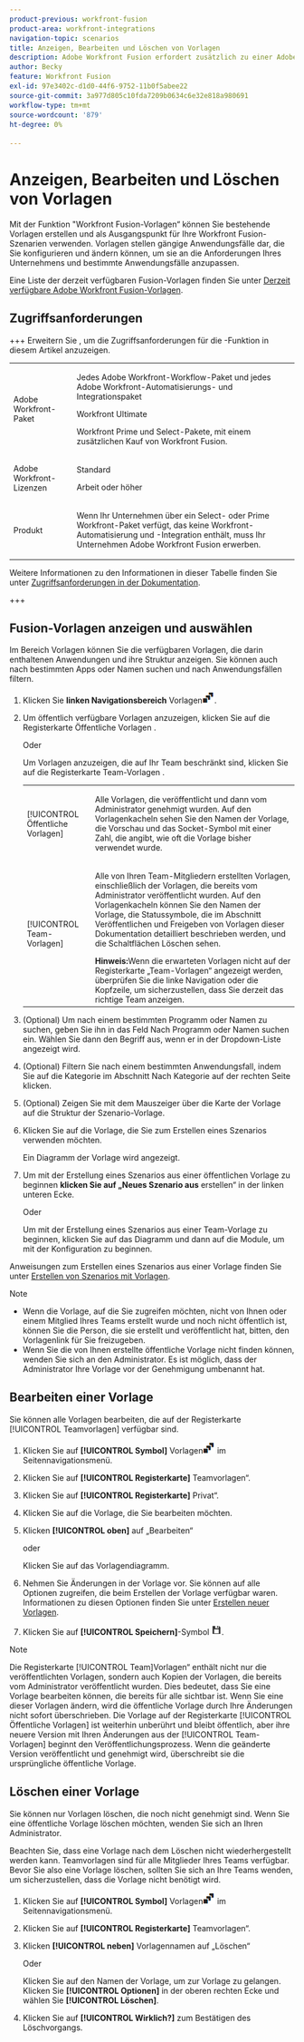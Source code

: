 ```yaml
---
product-previous: workfront-fusion
product-area: workfront-integrations
navigation-topic: scenarios
title: Anzeigen, Bearbeiten und Löschen von Vorlagen
description: Adobe Workfront Fusion erfordert zusätzlich zu einer Adobe Workfront-Lizenz eine Adobe Workfront Fusion-Lizenz.
author: Becky
feature: Workfront Fusion
exl-id: 97e3402c-d1d0-44f6-9752-11b0f5abee22
source-git-commit: 3a977d805c10fda7209b0634c6e32e818a980691
workflow-type: tm+mt
source-wordcount: '879'
ht-degree: 0%

---
```


# Anzeigen, Bearbeiten und Löschen von Vorlagen

Mit der Funktion &quot;Workfront Fusion-Vorlagen“ können Sie bestehende Vorlagen erstellen und als Ausgangspunkt für Ihre Workfront Fusion-Szenarien verwenden. Vorlagen stellen gängige Anwendungsfälle dar, die Sie konfigurieren und ändern können, um sie an die Anforderungen Ihres Unternehmens und bestimmte Anwendungsfälle anzupassen.

Eine Liste der derzeit verfügbaren Fusion-Vorlagen finden Sie unter [Derzeit verfügbare Adobe Workfront Fusion-Vorlagen](/help/workfront-fusion/create-and-manage-templates/currently-available-fusion-templates.md).

## Zugriffsanforderungen

+++ Erweitern Sie , um die Zugriffsanforderungen für die -Funktion in diesem Artikel anzuzeigen.

<table style="table-layout:auto">
 <col> 
 <col> 
 <tbody> 
  <tr> 
   <td role="rowheader">Adobe Workfront-Paket</td> 
   <td> <p>Jedes Adobe Workfront-Workflow-Paket und jedes Adobe Workfront-Automatisierungs- und Integrationspaket</p><p>Workfront Ultimate</p><p>Workfront Prime und Select-Pakete, mit einem zusätzlichen Kauf von Workfront Fusion.</p> </td> 
  </tr> 
  <tr data-mc-conditions=""> 
   <td role="rowheader">Adobe Workfront-Lizenzen</td> 
   <td> <p>Standard</p><p>Arbeit oder höher</p> </td> 
  </tr> 
  <tr> 
   <td role="rowheader">Produkt</td> 
   <td>
   <p>Wenn Ihr Unternehmen über ein Select- oder Prime Workfront-Paket verfügt, das keine Workfront-Automatisierung und -Integration enthält, muss Ihr Unternehmen Adobe Workfront Fusion erwerben.</li></ul>
   </td> 
  </tr>
 </tbody> 
</table>

Weitere Informationen zu den Informationen in dieser Tabelle finden Sie unter [Zugriffsanforderungen in der Dokumentation](/help/workfront-fusion/references/licenses-and-roles/access-level-requirements-in-documentation.md).

+++

## Fusion-Vorlagen anzeigen und auswählen

Im Bereich Vorlagen können Sie die verfügbaren Vorlagen, die darin enthaltenen Anwendungen und ihre Struktur anzeigen. Sie können auch nach bestimmten Apps oder Namen suchen und nach Anwendungsfällen filtern.

1. Klicken Sie **linken Navigationsbereich** Vorlagen![Vorlagensymbol](assets/templates-icon.png).
1. Um öffentlich verfügbare Vorlagen anzuzeigen, klicken Sie auf die Registerkarte Öffentliche Vorlagen .

   Oder

   Um Vorlagen anzuzeigen, die auf Ihr Team beschränkt sind, klicken Sie auf die Registerkarte Team-Vorlagen .



   <table style="table-layout:auto"> 
    <col> 
    <col> 
    <tbody> 
     <tr> 
      <td role="rowheader">[!UICONTROL Öffentliche Vorlagen]</td> 
      <td> <p> Alle Vorlagen, die veröffentlicht und dann vom Administrator genehmigt wurden. Auf den Vorlagenkacheln sehen Sie den Namen der Vorlage, die Vorschau und das Socket-Symbol mit einer Zahl, die angibt, wie oft die Vorlage bisher verwendet wurde.</p> </td> 
     </tr> 
     <tr> 
      <td role="rowheader">[!UICONTROL Team-Vorlagen]</td> 
      <td> <p>Alle von Ihren Team-Mitgliedern erstellten Vorlagen, einschließlich der Vorlagen, die bereits vom Administrator veröffentlicht wurden. Auf den Vorlagenkacheln können Sie den Namen der Vorlage, die Statussymbole, die im Abschnitt Veröffentlichen und Freigeben von Vorlagen dieser Dokumentation detailliert beschrieben werden, und die Schaltflächen Löschen sehen.</p> <b>Hinweis:</b>Wenn die erwarteten Vorlagen nicht auf der Registerkarte „Team-Vorlagen“ angezeigt werden, überprüfen Sie die linke Navigation oder die Kopfzeile, um sicherzustellen, dass Sie derzeit das richtige Team anzeigen.</td> 
     </tr> 
    </tbody> 
   </table>
1. (Optional) Um nach einem bestimmten Programm oder Namen zu suchen, geben Sie ihn in das Feld Nach Programm oder Namen suchen ein. Wählen Sie dann den Begriff aus, wenn er in der Dropdown-Liste angezeigt wird.
1. (Optional) Filtern Sie nach einem bestimmten Anwendungsfall, indem Sie auf die Kategorie im Abschnitt Nach Kategorie auf der rechten Seite klicken.
1. (Optional) Zeigen Sie mit dem Mauszeiger über die Karte der Vorlage auf die Struktur der Szenario-Vorlage.
1. Klicken Sie auf die Vorlage, die Sie zum Erstellen eines Szenarios verwenden möchten.

   Ein Diagramm der Vorlage wird angezeigt.

1. Um mit der Erstellung eines Szenarios aus einer öffentlichen Vorlage zu beginnen **klicken Sie auf „Neues Szenario aus** erstellen“ in der linken unteren Ecke.

   Oder


   Um mit der Erstellung eines Szenarios aus einer Team-Vorlage zu beginnen, klicken Sie auf das Diagramm und dann auf die Module, um mit der Konfiguration zu beginnen.

Anweisungen zum Erstellen eines Szenarios aus einer Vorlage finden Sie unter [Erstellen von Szenarios mit Vorlagen](/help/workfront-fusion/create-and-manage-templates/create-scenarios-with-fusion-templates.md).



>[!NOTE]
>
>* Wenn die Vorlage, auf die Sie zugreifen möchten, nicht von Ihnen oder einem Mitglied Ihres Teams erstellt wurde und noch nicht öffentlich ist, können Sie die Person, die sie erstellt und veröffentlicht hat, bitten, den Vorlagenlink für Sie freizugeben.
>* Wenn Sie die von Ihnen erstellte öffentliche Vorlage nicht finden können, wenden Sie sich an den Administrator. Es ist möglich, dass der Administrator Ihre Vorlage vor der Genehmigung umbenannt hat.

## Bearbeiten einer Vorlage

Sie können alle Vorlagen bearbeiten, die auf der Registerkarte [!UICONTROL Teamvorlagen] verfügbar sind.

1. Klicken Sie auf **[!UICONTROL Symbol]** Vorlagen![&#x200B; (Vorlagensymbol](assets/templates-icon.png) im Seitennavigationsmenü.
1. Klicken Sie auf **[!UICONTROL Registerkarte]** Teamvorlagen“.
1. Klicken Sie auf **[!UICONTROL Registerkarte]** Privat“.
1. Klicken Sie auf die Vorlage, die Sie bearbeiten möchten.
1. Klicken **[!UICONTROL oben]** auf „Bearbeiten“

   oder

   Klicken Sie auf das Vorlagendiagramm.

1. Nehmen Sie Änderungen in der Vorlage vor. Sie können auf alle Optionen zugreifen, die beim Erstellen der Vorlage verfügbar waren. Informationen zu diesen Optionen finden Sie unter [Erstellen neuer Vorlagen](/help/workfront-fusion/create-and-manage-templates/create-new-fusion-templates.md).
1. Klicken Sie auf **[!UICONTROL Speichern]**-Symbol ![Speichern](assets/save-icon.png).

>[!NOTE]
>
>Die Registerkarte [!UICONTROL Team]Vorlagen“ enthält nicht nur die veröffentlichten Vorlagen, sondern auch Kopien der Vorlagen, die bereits vom Administrator veröffentlicht wurden. Dies bedeutet, dass Sie eine Vorlage bearbeiten können, die bereits für alle sichtbar ist. Wenn Sie eine dieser Vorlagen ändern, wird die öffentliche Vorlage durch Ihre Änderungen nicht sofort überschrieben. Die Vorlage auf der Registerkarte [!UICONTROL Öffentliche Vorlagen] ist weiterhin unberührt und bleibt öffentlich, aber ihre neuere Version mit Ihren Änderungen aus der [!UICONTROL Team-Vorlagen] beginnt den Veröffentlichungsprozess. Wenn die geänderte Version veröffentlicht und genehmigt wird, überschreibt sie die ursprüngliche öffentliche Vorlage.

## Löschen einer Vorlage

Sie können nur Vorlagen löschen, die noch nicht genehmigt sind. Wenn Sie eine öffentliche Vorlage löschen möchten, wenden Sie sich an Ihren Administrator.

Beachten Sie, dass eine Vorlage nach dem Löschen nicht wiederhergestellt werden kann. Teamvorlagen sind für alle Mitglieder Ihres Teams verfügbar. Bevor Sie also eine Vorlage löschen, sollten Sie sich an Ihre Teams wenden, um sicherzustellen, dass die Vorlage nicht benötigt wird.

1. Klicken Sie auf **[!UICONTROL Symbol]** Vorlagen![&#x200B; (Vorlagensymbol](assets/templates-icon.png) im Seitennavigationsmenü.
1. Klicken Sie auf **[!UICONTROL Registerkarte]** Teamvorlagen“.
1. Klicken **[!UICONTROL neben]** Vorlagennamen auf „Löschen“

   Oder

   Klicken Sie auf den Namen der Vorlage, um zur Vorlage zu gelangen. Klicken Sie **[!UICONTROL Optionen]** in der oberen rechten Ecke und wählen Sie **[!UICONTROL Löschen]**.

1. Klicken Sie auf **[!UICONTROL Wirklich?]** zum Bestätigen des Löschvorgangs.
